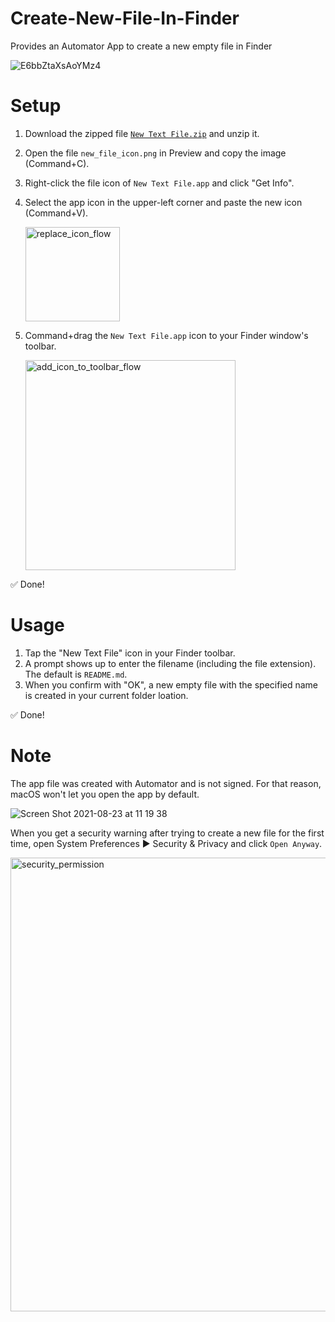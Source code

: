 # Create-New-File-In-Finder
Provides an Automator App to create a new empty file in Finder

![E6bbZtaXsAoYMz4](https://user-images.githubusercontent.com/11684330/127069032-cadeea3d-90f6-416c-a88b-8fea723dfd47.jpeg)

# Setup

1. Download the zipped file [`New Text File.zip`](https://github.com/mischa-hildebrand/Create-New-File-In-Finder/raw/main/New%20Text%20File.zip) and unzip it.
2. Open the file `new_file_icon.png` in Preview and copy the image (Command+C).
3. Right-click the file icon of `New Text File.app` and click "Get Info".
4. Select the app icon in the upper-left corner and paste the new icon (Command+V).

   <img width="151" alt="replace_icon_flow" src="https://user-images.githubusercontent.com/11684330/130421376-e3900321-1b11-4fd8-9d31-cfe21efe56b1.png">

5. Command+drag the `New Text File.app` icon to your Finder window's toolbar.

   <img width="336" alt="add_icon_to_toolbar_flow" src="https://user-images.githubusercontent.com/11684330/130421866-21acb3e4-f805-4d94-a01a-9b180de52574.png">


✅ Done!

# Usage

1. Tap the "New Text File" icon in your Finder toolbar.
2. A prompt shows up to enter the filename (including the file extension). The default is `README.md`.
3. When you confirm with "OK", a new empty file with the specified name is created in your current folder loation.

✅ Done!

# Note

The app file was created with Automator and is not signed. For that reason, macOS won't let you open the app by default.

![Screen Shot 2021-08-23 at 11 19 38](https://user-images.githubusercontent.com/11684330/130422933-aae4c9bd-8e3b-4f43-90da-c41eeb649e1d.png)

When you get a security warning after trying to create a new file for the first time, open System Preferences ▶︎ Security & Privacy and click `Open Anyway`.

<img width="726" alt="security_permission" src="https://user-images.githubusercontent.com/11684330/130422698-ef3e33e2-3abd-4a14-bb1f-168cc360e15f.png">

